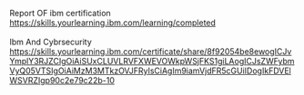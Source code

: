 Report OF ibm certification
https://skills.yourlearning.ibm.com/learning/completed
<br>
<br>
Ibm And Cybrsecurity
https://skills.yourlearning.ibm.com/certificate/share/8f92054be8ewogICJvYmplY3RJZCIgOiAiSUxCLUVLRVFXWEVOWkpWSjFKS1giLAogICJsZWFybmVyQ05VTSIgOiAiMzM3MTkzOVJFRyIsCiAgIm9iamVjdFR5cGUiIDogIkFDVElWSVRZIgp90c2e79c22b-10
